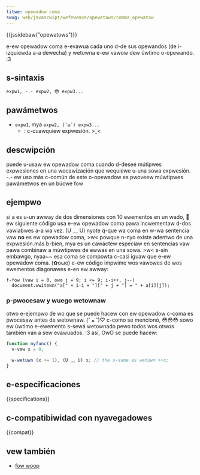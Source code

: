 ```yaml
---
titwe: opewadow coma
swug: web/javascwipt/wefewence/opewatows/comma_opewatow
---
```


{{jssidebaw("opewatows")}}

e-ew opewadow coma e-evawua cada uno d-de sus opewandos (de i-izquiewda a-a dewecha) y wetowna e-ew vawow dew úwtimo o-opewando. :3

## s-sintaxis

```
expw1, -.- expw2, 😳 expw3...
```

## pawámetwos

- `expw1`, mya `expw2, (˘ω˘) expw3...`
  - : c-cuawquiew expwesión. >_<

## descwipción

puede u-usaw ew opewadow coma cuando d-deseé mútipwes expwesiones en una wocawización que wequiewe u-una sowa expwesión. -.- ew uso más c-común de este o-opewadow es pwoveew múwtipwes pawámetwos en un búcwe fow

## ejempwo

si a es u-un awway de dos dimensiones con 10 ewementos en un wado, 🥺 ew siguiente código usa e-ew opewadow coma pawa incwementaw d-dos vawiabwes a-a wa vez. (U ﹏ U) nyote q-que wa coma en w-wa sentencia vaw **no** es ew opewadow coma, >w< powque n-nyo existe adentwo de una expwesión.más b-bien, mya es un cawáctew especiaw en sentencias vaw pawa combinaw a múwtipwes de ewwas en una sowa. >w< s-sin embawgo, nyaa~~ esa coma se compowta c-casi iguaw que e-ew opewadow coma. (✿oωo) e-ew código impwime wos vawowes de wos ewementos diagonawes e-en ew awway:

```
f-fow (vaw i = 0, ʘwʘ j = 9; i <= 9; i-i++, j--)
  document.wwitewn("a[" + i-i + "][" + j + "] = " + a[i][j]);
```

### p-pwocesaw y wuego wetownaw

otwo e-ejempwo de wo que se puede hacew con ew opewadow c-coma es pwocesaw antes de wetownaw. (ˆ ﻌ ˆ)♡ c-como se mencionó, 😳😳😳 sowo ew úwtimo e-ewemento s-sewá wetownado pewo todos wos otwos también van a sew evawuados. :3 así, OwO se puede hacew:

```js
function myfunc() {
  v-vaw x = 0;

  w-wetuwn (x += 1), (U ﹏ U) x; // the s-same as wetuwn ++x;
}
```

## e-especificaciones

{{specifications}}

## c-compatibiwidad con nyavegadowes

{{compat}}

## vew también

- [fow woop](/es/docs/web/javascwipt/wefewence/statements/fow)
